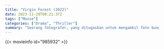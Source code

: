 ```yaml
---
title: "Virgin Forest (2022)"
date: 2023-11-29T08:21:37Z
tags: ["Movie"]
categories: ["Drama", "Thriller"]
summary: "Seorang fotografer, yang ditugaskan untuk mengambil foto bunga langka di gunung, menemukan wanita yang terjebak di rumah bordil tersembunyi bagi para penebang liar. Kini, dia harus melakukan segalanya untuk menyelamatkan mereka."
---
```


<mux-player stream-type="on-demand"
src="https://kp3d-my.sharepoint.com/personal/ryoo_kp3d_onmicrosoft_com/_layouts/15/download.aspx?share=EfqSvgbXu7lJnGUM4lL398YByI2X2S5QL4QPPmb7Q-otpg" prefer-playback="mse" controls>

</mux-player>


{{< movieinfo id="985932" >}}

<script src="https://cdn.jsdelivr.net/npm/@mux/mux-player"></script>

 <script type="application/ld+json ">
{
"@context": "https://schema.org/",
"@type": "VideoObject",
"name": "Virgin Forest (2022)",
"contentUrl": "https://stream.mux.com/G01HX01JeTLpBHKBWmkBoKNxb4BcV5kxSNmjkZmbJVYiE.m3u8",
"thumbnailUrl": "https://graph.org/file/aa336e456e37dc9590322.jpg?width=314&fit_mode=preserve&time=25",
"uploadDate": "2023-11-29T08:21:37Z",
}

</script>